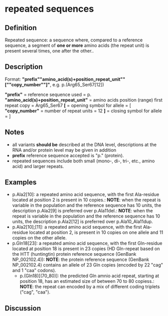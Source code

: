# repeated sequences

## Definition

Repeated sequence: a sequence where, compared to a reference sequence, a segment of <b>one or more</b> amino acids (the repeat unit) is present several times, one after the other..

## Description

Format:   **"prefix""amino_acid(s)+position_repeat_unit""[""copy_number""]"**,  e.g. p.(Arg65_Ser67[12])

**"prefix"**  =  reference sequence used  =  p.
**"amino_acid(s)+position_repeat_unit"**  =  amino acids position (range) first repeat copy  =  Arg65\_Ser67
**[**  =  opening symbol for allele  =  [
**"copy_number"**  =  number of repeat units  =  12
**]**  =  closing symbol for allele  =  ]

## Notes

* all variants **should be** described at the DNA level, descriptions at the RNA and/or protein level may be given in addition
* **prefix** reference sequence accepted is "p." (protein).
* repeated sequences include both small (mono-, di-, tri-, etc., amino acid) and larger repeats.
## Examples

* p.Ala2[10]: a repeated amino acid sequence, with the first Ala-residue located at position 2 is present in 10 copies.: **NOTE**: when the repeat is variable in the population and the reference sequence has 10 units, the description p.Ala2[9] is preferred over p.Ala11del.: **NOTE**: when the repeat is variable in the population and the reference sequence has 10 units, the description p.Ala2[12] is preferred over p.Ala10\_Ala11dup.
* p.Ala2[10];[11]: a repeated amino acid sequence, with the first Ala-residue located at position 2, is present in 10 copies on one allele and 11 copies on the other allele.
* p.Gln18[23]: a repeated amino acid sequence, with the first Gln-residue located at position 18 is present in 23 copies (HD Gln-repeat based on the HTT (huntingtin) protein reference sequence (GenBank NP\_002102.4)): **NOTE**: the protein reference sequence (GenBank NP\_002102.4) contains an allele of 23 Gln copies (encoded by 22 "cag" and 1 "caa" codons).
    * p.(Gln18)[(70\_80)]: the predicted Gln amnio acid repeat, starting at position 18, has an estimated size of between 70 to 80 copiess.: **NOTE**: the repeat can encoded by a mix of different coding triplets ("cag", "caa").
## Discussion
    


